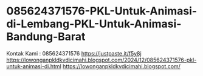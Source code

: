 # 085624371576-PKL-Untuk-Animasi-di-Lembang-PKL-Untuk-Animasi-Bandung-Barat
Kontak Kami : 085624371576  https://justpaste.it/f5y8j  https://lowonganpkldkvdicimahi.blogspot.com/2024/12/085624371576-pkl-untuk-animasi-di.html  https://lowonganpkldkvdicimahi.blogspot.com/

